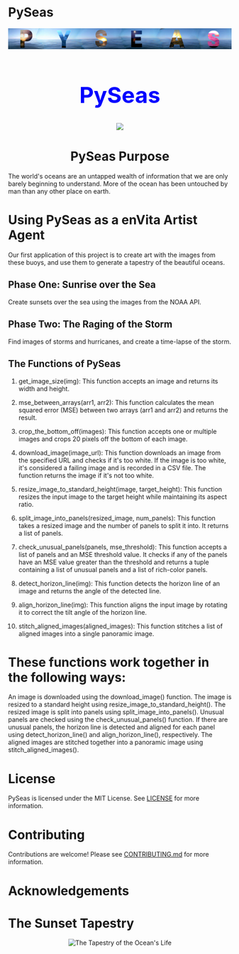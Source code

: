 # PySeas


![main](images/PySeasMain.png)


<div align="center">
<h1>


<h1 style= "color:blue; font-size: 50px; text-align: center;">
PySeas

</h1>
<p align="center">
  <!-- Typing SVG by DenverCoder1 - https://github.com/DenverCoder1/readme-typing-svg -->
  <a href="https://github.com/DenverCoder1/readme-typing-svg"><img src="https://readme-typing-svg.demolab.com/?lines=watch+12+at+2210;sunset+for+32+is+2010;Looking+at+Buoy+42001;sunset+for+20+is+2110;sunset+for+12+is+2210;sunset+for+13+is+2110;sunset+for+27+is+2110;sunset+for+3+is+2210;sunset+for+48+is+1610;watch+15+at+2110;sunset+for+7+is+2210;sunset+for+53+is+1510;sunset+for+8+is+2210;Looking+at+Buoy+42040;Looking+at+Buoy+46066;sunset+for+12+is+2210;watch+12+at+2210;Looking+at+Buoy+45003;watch+3+at+2210;sunset+for+20+is+2110;Looking+at+Buoy+41001;sunset+for+0+is+2310;watch+6+at+2210;watch+23+at+2110;sunset+for+37+is+1910;watch+18+at+2110;Looking+at+Buoy+46047;watch+10+at+2210;Looking+at+Buoy+42002;Looking+at+Buoy+42001;sunset+for+50+is+1610;sunset+for+37+is+1910;Looking+at+Buoy+42012;watch+5+at+2210;sunset+for+59+is+1510;watch+44+at+1610;watch+36+at+1910;sunset+for+56+is+1510;Looking+at+Buoy+46085;Looking+at+Buoy+51000;Looking+at+Buoy+46002;sunset+for+42+is+1710;sunset+for+2+is+2210;watch+17+at+2110;sunset+for+37+is+1910;sunset+for+24+is+2110;sunset+for+42+is+1710;watch+9+at+2210;sunset+for+32+is+2010;sunset+for+12+is+2210;watch+9+at+2210;watch+4+at+2210;Looking+at+Buoy+41008;watch+25+at+2110;sunset+for+20+is+2110;Looking+at+Buoy+44027;sunset+for+35+is+1910;sunset+for+40+is+1710;Looking+at+Buoy+46072;watch+58+at+1510;Looking+at+Buoy+46089;Looking+at+Buoy+46072;Looking+at+Buoy+51000;sunset+for+9+is+2210;watch+13+at+2110;Looking+at+Buoy+45003;sunset+for+38+is+1810;sunset+for+41+is+1710;sunset+for+54+is+1510;sunset+for+49+is+1610;Looking+at+Buoy+44007;watch+33+at+2010;Looking+at+Buoy+42060;sunset+for+47+is+1610;sunset+for+24+is+2110;sunset+for+12+is+2210;Looking+at+Buoy+51101;watch+27+at+2110;watch+18+at+2110;Looking+at+Buoy+46072;Looking+at+Buoy+41049;Looking+at+Buoy+51001;sunset+for+44+is+1610;Looking+at+Buoy+42002;sunset+for+13+is+2110;sunset+for+33+is+2010;watch+53+at+1510;Looking+at+Buoy+51002;sunset+for+35+is+1910;watch+29+at+2010;sunset+for+37+is+1910;sunset+for+36+is+1910;sunset+for+51+is+1510;Looking+at+Buoy+46066;Looking+at+Buoy+46059;sunset+for+29+is+2010;watch+17+at+2110;watch+31+at+2010;Looking+at+Buoy+46071;sunset+for+31+is+2010;The+optimal+time+for+sunset+at+buoy+31+is+2010;The+optimal+time+for+sunset+at+buoy+44+is+1610;Looking+at+Buoy+41046;&font=menlo%20Code&center=true&width=440&height=45&color=FFD43B&vCenter=true&size=22&pause=1500" /></a>
</p>

</div>

<div align="center">
<h1>
PySeas Purpose
</h1>
</div>
The world's oceans are an untapped wealth of information that we are only barely beginning to understand. More of the ocean has been untouched by man than any other place on earth.

# Using PySeas as a enVita Artist Agent
Our first application of this project is to create art with the images from these buoys, and use them to generate a tapestry of the beautiful oceans.

## Phase One: Sunrise over the Sea

Create sunsets over the sea using the images from the NOAA API.


## Phase Two: The Raging of the Storm

Find images of storms and hurricanes, and create a time-lapse of the storm.



## The Functions of PySeas

1. get_image_size(img): This function accepts an image and returns its width and height.

2. mse_between_arrays(arr1, arr2): This function calculates the mean squared error (MSE) between two arrays (arr1 and arr2) and returns the result.

3. crop_the_bottom_off(images): This function accepts one or multiple images and crops 20 pixels off the bottom of each image.

4. download_image(image_url): This function downloads an image from the specified URL and checks if it's too white. If the image is too white, it's considered a failing image and is recorded in a CSV file. The function returns the image if it's not too white.

5. resize_image_to_standard_height(image, target_height): This function resizes the input image to the target height while maintaining its aspect ratio.

6. split_image_into_panels(resized_image, num_panels): This function takes a resized image and the number of panels to split it into. It returns a list of panels.

7. check_unusual_panels(panels, mse_threshold): This function accepts a list of panels and an MSE threshold value. It checks if any of the panels have an MSE value greater than the threshold and returns a tuple containing a list of unusual panels and a list of rich-color panels.

8. detect_horizon_line(img): This function detects the horizon line of an image and returns the angle of the detected line.

9. align_horizon_line(img): This function aligns the input image by rotating it to correct the tilt angle of the horizon line.

10. stitch_aligned_images(aligned_images): This function stitches a list of aligned images into a single panoramic image.

# These functions work together in the following ways:

An image is downloaded using the download_image() function.
The image is resized to a standard height using resize_image_to_standard_height().
The resized image is split into panels using split_image_into_panels().
Unusual panels are checked using the check_unusual_panels() function.
If there are unusual panels, the horizon line is detected and aligned for each panel using detect_horizon_line() and align_horizon_line(), respectively.
The aligned images are stitched together into a panoramic image using stitch_aligned_images().







# License
PySeas is licensed under the MIT License. See [LICENSE](LICENSE) for more information.

# Contributing
Contributions are welcome! Please see [CONTRIBUTING.md](CONTRIBUTING.md) for more information.













# Acknowledgements


# The Sunset Tapestry

<div align="center">

![The Tapestry of the Ocean's Life](images/master_stitch.png)

</div>